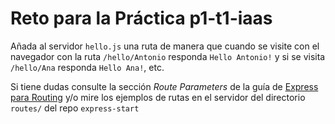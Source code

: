 # Reto para la Práctica p1-t1-iaas

Añada al servidor `hello.js` una ruta de manera que cuando se visite con el navegador con la ruta `/hello/Antonio` responda `Hello Antonio!` y si se visita `/hello/Ana` responda `Hello Ana!`, etc.

Si tiene dudas consulte la sección *Route Parameters* de la guía de 
[Express para Routing](http://expressjs.com/en/guide/routing.html#route-parameters)
y/o mire los ejemplos de rutas en el servidor del directorio `routes/` del repo `express-start`

